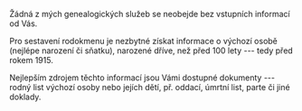 Žádná z mých genealogických služeb se neobejde bez vstupních informací od Vás.

Pro sestavení rodokmenu je nezbytné získat informace o výchozí osobě (nejlépe narození či sňatku), narozené dříve, než před 100 lety --- tedy před rokem 1915.

Nejlepším zdrojem těchto informací jsou Vámi dostupné dokumenty --- rodný list výchozí osoby nebo jejích dětí, př. oddací, úmrtní list, parte či jiné doklady.
